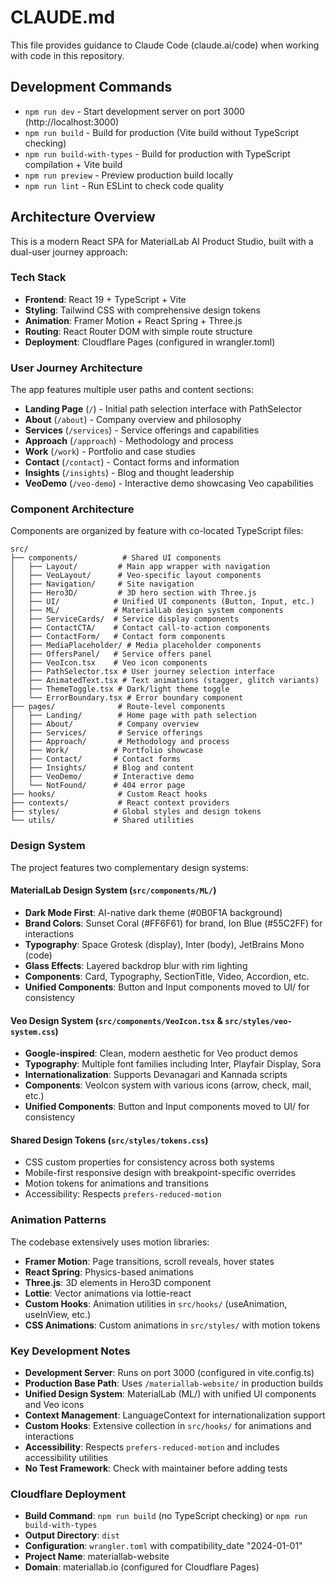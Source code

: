 # CLAUDE.md

This file provides guidance to Claude Code (claude.ai/code) when working with code in this repository.

## Development Commands

- `npm run dev` - Start development server on port 3000 (http://localhost:3000)
- `npm run build` - Build for production (Vite build without TypeScript checking)
- `npm run build-with-types` - Build for production with TypeScript compilation + Vite build
- `npm run preview` - Preview production build locally
- `npm run lint` - Run ESLint to check code quality

## Architecture Overview

This is a modern React SPA for MaterialLab AI Product Studio, built with a dual-user journey approach:

### Tech Stack
- **Frontend**: React 19 + TypeScript + Vite
- **Styling**: Tailwind CSS with comprehensive design tokens
- **Animation**: Framer Motion + React Spring + Three.js
- **Routing**: React Router DOM with simple route structure
- **Deployment**: Cloudflare Pages (configured in wrangler.toml)

### User Journey Architecture
The app features multiple user paths and content sections:
- **Landing Page** (`/`) - Initial path selection interface with PathSelector
- **About** (`/about`) - Company overview and philosophy
- **Services** (`/services`) - Service offerings and capabilities
- **Approach** (`/approach`) - Methodology and process
- **Work** (`/work`) - Portfolio and case studies
- **Contact** (`/contact`) - Contact forms and information
- **Insights** (`/insights`) - Blog and thought leadership
- **VeoDemo** (`/veo-demo`) - Interactive demo showcasing Veo capabilities

### Component Architecture
Components are organized by feature with co-located TypeScript files:

```
src/
├── components/          # Shared UI components
│   ├── Layout/         # Main app wrapper with navigation
│   ├── VeoLayout/      # Veo-specific layout components
│   ├── Navigation/     # Site navigation
│   ├── Hero3D/         # 3D hero section with Three.js
│   ├── UI/            # Unified UI components (Button, Input, etc.)
│   ├── ML/            # MaterialLab design system components
│   ├── ServiceCards/  # Service display components
│   ├── ContactCTA/    # Contact call-to-action components
│   ├── ContactForm/   # Contact form components
│   ├── MediaPlaceholder/ # Media placeholder components
│   ├── OffersPanel/   # Service offers panel
│   ├── VeoIcon.tsx    # Veo icon components
│   ├── PathSelector.tsx # User journey selection interface
│   ├── AnimatedText.tsx # Text animations (stagger, glitch variants)
│   ├── ThemeToggle.tsx # Dark/light theme toggle
│   └── ErrorBoundary.tsx # Error boundary component
├── pages/              # Route-level components
│   ├── Landing/        # Home page with path selection
│   ├── About/          # Company overview
│   ├── Services/       # Service offerings
│   ├── Approach/       # Methodology and process
│   ├── Work/          # Portfolio showcase
│   ├── Contact/       # Contact forms
│   ├── Insights/      # Blog and content
│   ├── VeoDemo/       # Interactive demo
│   └── NotFound/      # 404 error page
├── hooks/              # Custom React hooks
├── contexts/           # React context providers
├── styles/            # Global styles and design tokens
└── utils/             # Shared utilities
```

### Design System
The project features two complementary design systems:

#### MaterialLab Design System (`src/components/ML/`)
- **Dark Mode First**: AI-native dark theme (#0B0F1A background)  
- **Brand Colors**: Sunset Coral (#FF6F61) for brand, Ion Blue (#55C2FF) for interactions
- **Typography**: Space Grotesk (display), Inter (body), JetBrains Mono (code)
- **Glass Effects**: Layered backdrop blur with rim lighting
- **Components**: Card, Typography, SectionTitle, Video, Accordion, etc.
- **Unified Components**: Button and Input components moved to UI/ for consistency

#### Veo Design System (`src/components/VeoIcon.tsx` & `src/styles/veo-system.css`)
- **Google-inspired**: Clean, modern aesthetic for Veo product demos
- **Typography**: Multiple font families including Inter, Playfair Display, Sora
- **Internationalization**: Supports Devanagari and Kannada scripts
- **Components**: VeoIcon system with various icons (arrow, check, mail, etc.)
- **Unified Components**: Button and Input components moved to UI/ for consistency

#### Shared Design Tokens (`src/styles/tokens.css`)
- CSS custom properties for consistency across both systems
- Mobile-first responsive design with breakpoint-specific overrides
- Motion tokens for animations and transitions
- Accessibility: Respects `prefers-reduced-motion`

### Animation Patterns
The codebase extensively uses motion libraries:
- **Framer Motion**: Page transitions, scroll reveals, hover states
- **React Spring**: Physics-based animations
- **Three.js**: 3D elements in Hero3D component
- **Lottie**: Vector animations via lottie-react
- **Custom Hooks**: Animation utilities in `src/hooks/` (useAnimation, useInView, etc.)
- **CSS Animations**: Custom animations in `src/styles/` with motion tokens

### Key Development Notes
- **Development Server**: Runs on port 3000 (configured in vite.config.ts)
- **Production Base Path**: Uses `/materiallab-website/` in production builds
- **Unified Design System**: MaterialLab (ML/) with unified UI components and Veo icons
- **Context Management**: LanguageContext for internationalization support
- **Custom Hooks**: Extensive collection in `src/hooks/` for animations and interactions
- **Accessibility**: Respects `prefers-reduced-motion` and includes accessibility utilities
- **No Test Framework**: Check with maintainer before adding tests

### Cloudflare Deployment
- **Build Command**: `npm run build` (no TypeScript checking) or `npm run build-with-types`
- **Output Directory**: `dist`
- **Configuration**: `wrangler.toml` with compatibility_date "2024-01-01"
- **Project Name**: materiallab-website
- **Domain**: materiallab.io (configured for Cloudflare Pages)
